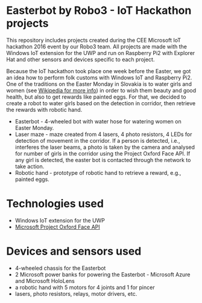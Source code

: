 # Easterbot by Robo3 - IoT Hackathon projects
This repository includes projects created during the CEE Microsoft IoT hackathon 2016 event by our Robo3 team.
All projects are made with the Windows IoT extension for the UWP and run on Raspberry Pi2 with Explorer Hat and other sensors and devices specific to each project.

Because the IoT hackathon took place one week before the Easter, we got an idea how to perform folk customs with Windows IoT and Raspberry Pi2. One of the traditions on the Easter Monday in Slovakia is to water girls and women (see [Wikipedia for more info](https://en.wikipedia.org/wiki/%C5%9Amigus-Dyngus)) in order to wish them beauty and good health, but also to get rewards like painted eggs. For that, we decided to create a robot to water girls based on the detection in corridor, then retrieve the rewards with robotic hand.

- Easterbot - 4-wheeled bot with water hose for watering women on Easter Monday.
- Laser maze - maze created from 4 lasers, 4 photo resistors, 4 LEDs for detection of movement in the corridor. If a person is detected, i.e., interferes the laser beams, a photo is taken by the camera and analysed for number of girls in the corridor using the Project Oxford Face API. If any girl is detected, the easter bot is contacted through the network to take action.
- Robotic hand - prototype of robotic hand to retrieve a reward, e.g., painted eggs.

# Technologies used
- Windows IoT extension for the UWP
- [Microsoft Project Oxford Face API](https://www.projectoxford.ai/face)

# Devices and sensors used
- 4-wheeled chassis for the Easterbot
- 2 Microsoft power banks for powering the Easterbot - Microsoft Azure and Microsoft HoloLens
- a robotic hand with 5 motors for 4 joints and 1 for pincer
- lasers, photo resistors, relays, motor drivers, etc.  
